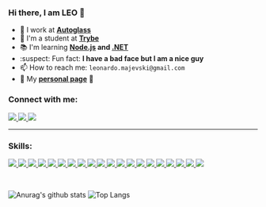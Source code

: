 <!--
![](http://estruyf-github.azurewebsites.net/api/VisitorHit?user=leonardev&repo=leonardev.github.io&countColorcountColor&countColor=%237B1E7A)
-->

### Hi there, I am **LEO** 🦁
<!-- 
- 💡 I'm a **freelancer front-end developer**
-->
- :office: I work at **[Autoglass](https://www.autoglass.com.br/)**
- :green_heart: I'm a student at **[Trybe](https://www.betrybe.com/formacao)**
- :books: I'm learning **[Node.js](https://github.com/LeonarDev/Trybe) and [.NET](https://docs.microsoft.com/pt-br/users/leonardev/)**
- :suspect: Fun fact: **I have a bad face but I am a nice guy**
- 📫 How to reach me: `leonardo.majevski@gmail.com`
- 🚧 My **[personal page](https://leonardev.github.io./)** 🚧
<!-- - :open_file_folder: Some of my projects **[here](https://github.com/LeonarDev/leonardev.github.io/tree/main/projects)** -->

<h3 align="left">Connect with me:</h3>
<p align="left">
  
<a href="https://www.linkedin.com/in/leonardomajevski/" target="_blank"> <img src="https://img.shields.io/badge/linkedin-%230077B5.svg?&style=for-the-badge&logo=linkedin&logoColor=white" target="_blank"/> </a> 
<a href="https://www.instagram.com/maujevski/" target="_blank"> <img src="https://img.shields.io/badge/instagram-%23E4405F.svg?&style=for-the-badge&logo=instagram&logoColor=white" target="_blank"/> </a> 
<a href="https://steamcommunity.com/id/maujevski" target="_blank"> <img src="https://img.shields.io/badge/Steam-%23000000.svg?&style=for-the-badge&logo=steam&logoColor=white" target="_blank"/> </a> 
</p>

---
<h3 align="left">Skills:</h3>
<p align="left">

<!-- UBUNTU -->
<a href="https://ubuntu.com/">
   <img src="https://img.shields.io/badge/Ubuntu-161B22?style=for-the-badge&logo=ubuntu&logoColor=E95420"/>
</a>

<!-- TERMINAL -->
<a href="https://www.gnu.org/software/bash/">
  <img src="https://img.shields.io/badge/Terminal-121924?style=for-the-badge&logo=windows-terminal&logoColor=white"/>
</a>

<!-- GIT -->
<a href="https://git-scm.com/">
  <img src="https://img.shields.io/badge/git-161B22?style=for-the-badge&logo=git&logoColor=E95420"/>
</a>

<!-- MARKDOWN -->
<a href="https://daringfireball.net/projects/markdown/">
  <img src="https://img.shields.io/badge/markdown-121924?style=for-the-badge&logo=markdown&logoColor=white"/>
</a>

<!-- HTML -->
<a href="https://www.w3.org/html/">
  <img src="https://img.shields.io/badge/HTML5-161B22?style=for-the-badge&logo=html5&logoColor=E34F26"/>
</a> 

<!-- CSS -->
<a href="https://www.w3schools.com/css/">
  <img src="https://img.shields.io/badge/CSS3-121924?style=for-the-badge&logo=css3&logoColor=1572B6"/>
</a> 

<!-- BOOTSTRAP -->
<a href="https://getbootstrap.com/">
  <img src="https://img.shields.io/badge/Bootstrap-161B22?style=for-the-badge&logo=bootstrap&logoColor=563D7C"/>
</a>

<!-- JAVASCRIPT -->
<a href="https://developer.mozilla.org/en-US/docs/Web/JavaScript">
  <img src="https://img.shields.io/badge/JavaScript-121924?style=for-the-badge&logo=javascript&logoColor=F7DF1E"/>
</a>

<!-- JEST -->
<a href ="https://jestjs.io/">
  <img src="https://img.shields.io/badge/Jest-161B22?style=for-the-badge&logo=jest&logoColor=933E56"/>
</a>

<!-- REACT -->
<a href="https://reactjs.org/">
  <img src="https://img.shields.io/badge/React-121924?style=for-the-badge&logo=react&logoColor=61DAFB"/>
</a>

<!-- TESTING LIBRARY -->
<a href="https://testing-library.com/">
  <img src="https://img.shields.io/badge/Testing_Library-161B22?style=for-the-badge&logo=testing-library&logoColor=EE493A"/>
</a>

<!-- REDUX -->
<a href="https://redux.js.org/">
  <img src="https://img.shields.io/badge/Redux-121924?style=for-the-badge&logo=redux&logoColor=7856BC"/>
</a>

<!-- NODE -->
<a href="https://nodejs.org/en/">
  <img src="https://img.shields.io/badge/node.js-161B22?&style=for-the-badge&logo=node.js&logoColor=8CBF3E"/>
</a>

<!-- EXPRESS -->
<a href="https://expressjs.com/">
  <img src="https://img.shields.io/badge/express.js-121924?&style=for-the-badge&logo=express&logoColor=white"/>
</a>
  
<!-- C# -->
<a href="https://docs.microsoft.com/en-us/dotnet/csharp/">
  <img src="https://img.shields.io/badge/c_sharp-161B22?&style=for-the-badge&logo=c-sharp&logoColor=9A4993"/>
</a>
  
<!-- .NET -->
<a href="https://dotnet.microsoft.com/">
  <img src="https://img.shields.io/badge/.NET_Framework-121924?&style=for-the-badge&logo=.NET&logoColor=5027D5"/>
</a>

<!-- SQL ORACLE -->
<a href="https://www.oracle.com/br/database/">
  <img src="https://img.shields.io/badge/pl/sql-161B22?style=for-the-badge&logo=oracle&logoColor=9A4133"/>
</a>

<!-- NOSQL MONGODB -->
<a href="https://www.mongodb.com/">
  <img src="https://img.shields.io/badge/NoSQL-121924?style=for-the-badge&logo=mongodb&logoColor=4A8D42"/>
</a>

<!-- SCRUM -->
<a href="https://www.scrum.org/">
  <img src="https://img.shields.io/badge/Scrum-161B22?style=for-the-badge&logo=clockify&logoColor=3A7C9A"/>
</a>

<!-- KANBAN -->
<a href="https://www.scrum.org/resources/kanban-guide-scrum-teams">
  <img src="https://img.shields.io/badge/Kanban-121924?style=for-the-badge&logo=pinboard&logoColor=DD0000"/>
</a>

</p>
 
<br>

![Anurag's github stats](https://github-readme-stats.vercel.app/api?username=LeonarDev&show_icons=true&theme=dracula&count_private=true&line_height=27) ![Top Langs](https://github-readme-stats.vercel.app/api/top-langs/?username=LeonarDev&layout=compact&show_icons=true&theme=dracula&count_private=true&langs_count=10)



<!--
<h1 align="center">A passionate web developer from Brazil 🇧🇷</h1>

**LeonarDev/LeonarDev** is a ✨ _special_ ✨ repository because its `README.md` (this file) appears on your GitHub profile.

**Languages and Tools:**  
s
<img src="https://devicons.github.io/devicon/devicon.git/icons/react/react-original-wordmark.svg" alt="react" width="40" height="40"/>
<code><img height="20" src="https://raw.githubusercontent.com/github/explore/80688e429a7d4ef2fca1e82350fe8e3517d3494d/topics/javascript/javascript.png"></code>
<code><img height="20" src="https://raw.githubusercontent.com/github/explore/80688e429a7d4ef2fca1e82350fe8e3517d3494d/topics/typescript/typescript.png"></code>
<code><img height="20" src="https://raw.githubusercontent.com/github/explore/80688e429a7d4ef2fca1e82350fe8e3517d3494d/topics/react/react.png"></code>
<code><img height="20" src="https://raw.githubusercontent.com/github/explore/5c058a388828bb5fde0bcafd4bc867b5bb3f26f3/topics/graphql/graphql.png"></code>
<code><img height="20" src="https://raw.githubusercontent.com/github/explore/80688e429a7d4ef2fca1e82350fe8e3517d3494d/topics/nodejs/nodejs.png"></code>    
Here are some ideas to get you started:
- 🔭 I’m currently working on ...
- 👯 I’m looking to collaborate on ...
- 🤔 I’m looking for help with ...
- 😄 Pronouns: ...
- ⚡ Fun fact: ...
- 💬  Ask me about **anything [here](https://github.com/LeonarDev/LeonarDev/issues)**
--> 
